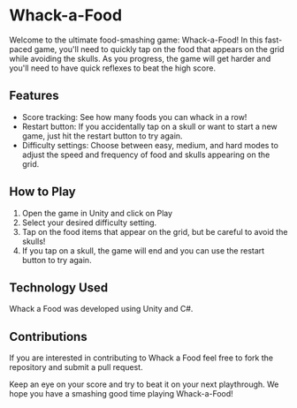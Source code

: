 # Whack-a-Food
Welcome to the ultimate food-smashing game: Whack-a-Food! In this fast-paced game, you'll need to quickly tap on the food that appears on the grid while avoiding the skulls. As you progress, the game will get harder and you'll need to have quick reflexes to beat the high score.

## Features
- Score tracking: See how many foods you can whack in a row!
- Restart button: If you accidentally tap on a skull or want to start a new game, just hit the restart button to try again.
- Difficulty settings: Choose between easy, medium, and hard modes to adjust the speed and frequency of food and skulls appearing on the grid.

## How to Play
1. Open the game in Unity and click on Play
2. Select your desired difficulty setting.
3. Tap on the food items that appear on the grid, but be careful to avoid the skulls!
4. If you tap on a skull, the game will end and you can use the restart button to try again.

## Technology Used
Whack a Food was developed using Unity and C#.

## Contributions
If you are interested in contributing to Whack a Food feel free to fork the repository and submit a pull request.


Keep an eye on your score and try to beat it on your next playthrough.
We hope you have a smashing good time playing Whack-a-Food!
